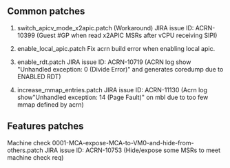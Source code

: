 ## Common patches

1. switch_apicv_mode_x2apic.patch (Workaround)
	JIRA issue ID: ACRN-10399 (Guest #GP when read x2APIC MSRs after vCPU receiving SIPI)

2. enable_local_apic.patch
	Fix acrn build error when enabling local apic.
3. enable_rdt.patch
	JIRA issue ID: ACRN-10719 (ACRN log show "Unhandled exception: 0 (Divide Error)" and generates coredump due to ENABLED RDT)
4. increase_mmap_entries.patch
	JIRA issue ID: ACRN-11130 (Acrn log show"Unhandled exception: 14 (Page Fault)" on mbl due to too few mmap defined by acrn)
## Features patches
Machine check
0001-MCA-expose-MCA-to-VM0-and-hide-from-others.patch
	JIRA issue ID: ACRN-10753 (Hide/expose some MSRs to meet machine check req)

